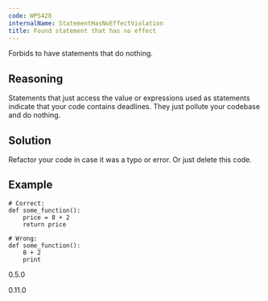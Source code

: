 ```yaml
---
code: WPS428
internalName: StatementHasNoEffectViolation
title: Found statement that has no effect
---
```


Forbids to have statements that do nothing.

## Reasoning
Statements that just access the value or expressions used as
statements indicate that your code contains deadlines. They just
pollute your codebase and do nothing.

## Solution
Refactor your code in case it was a typo or error. Or just delete
this code.

## Example

    # Correct:
    def some_function():
        price = 8 + 2
        return price
    
    # Wrong:
    def some_function():
        8 + 2
        print

<div class="versionadded">

0.5.0

</div>

<div class="versionchanged">

0.11.0

</div>